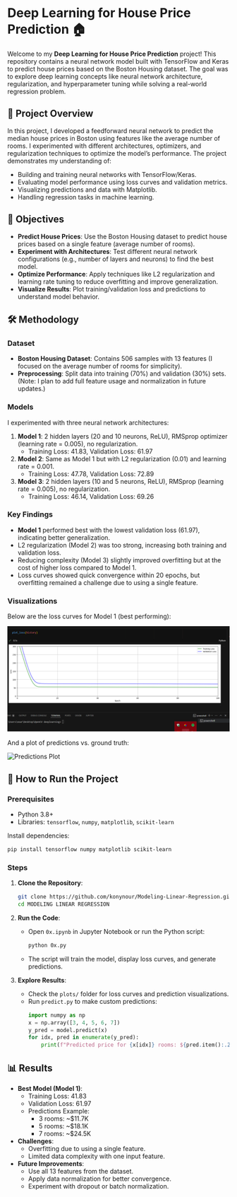# Deep Learning for House Price Prediction 🏠


Welcome to my **Deep Learning for House Price Prediction** project! This repository contains a neural network model built with TensorFlow and Keras to predict house prices based on the Boston Housing dataset. The goal was to explore deep learning concepts like neural network architecture, regularization, and hyperparameter tuning while solving a real-world regression problem.

## 📖 Project Overview

In this project, I developed a feedforward neural network to predict the median house prices in Boston using features like the average number of rooms. I experimented with different architectures, optimizers, and regularization techniques to optimize the model’s performance. The project demonstrates my understanding of:
- Building and training neural networks with TensorFlow/Keras.
- Evaluating model performance using loss curves and validation metrics.
- Visualizing predictions and data with Matplotlib.
- Handling regression tasks in machine learning.

## 🎯 Objectives

- **Predict House Prices**: Use the Boston Housing dataset to predict house prices based on a single feature (average number of rooms).
- **Experiment with Architectures**: Test different neural network configurations (e.g., number of layers and neurons) to find the best model.
- **Optimize Performance**: Apply techniques like L2 regularization and learning rate tuning to reduce overfitting and improve generalization.
- **Visualize Results**: Plot training/validation loss and predictions to understand model behavior.

## 🛠️ Methodology

### Dataset
- **Boston Housing Dataset**: Contains 506 samples with 13 features (I focused on the average number of rooms for simplicity).
- **Preprocessing**: Split data into training (70%) and validation (30%) sets. (Note: I plan to add full feature usage and normalization in future updates.)

### Models
I experimented with three neural network architectures:
1. **Model 1**: 2 hidden layers (20 and 10 neurons, ReLU), RMSprop optimizer (learning rate = 0.005), no regularization.
   - Training Loss: 41.83, Validation Loss: 61.97
2. **Model 2**: Same as Model 1 but with L2 regularization (0.01) and learning rate = 0.001.
   - Training Loss: 47.78, Validation Loss: 72.89
3. **Model 3**: 2 hidden layers (10 and 5 neurons, ReLU), RMSprop (learning rate = 0.005), no regularization.
   - Training Loss: 46.14, Validation Loss: 69.26

### Key Findings
- **Model 1** performed best with the lowest validation loss (61.97), indicating better generalization.
- L2 regularization (Model 2) was too strong, increasing both training and validation loss.
- Reducing complexity (Model 3) slightly improved overfitting but at the cost of higher loss compared to Model 1.
- Loss curves showed quick convergence within 20 epochs, but overfitting remained a challenge due to using a single feature.

### Visualizations
Below are the loss curves for Model 1 (best performing):

![Loss Curve](https://github.com/konynour/Modeling-Linear-Regression/blob/main/Screenshot_20.png)

And a plot of predictions vs. ground truth:

![Predictions Plot](path/to/predictions_plot.png)

## 🚀 How to Run the Project

### Prerequisites
- Python 3.8+
- Libraries: `tensorflow`, `numpy`, `matplotlib`, `scikit-learn`

Install dependencies:
```bash
pip install tensorflow numpy matplotlib scikit-learn
```

### Steps
1. **Clone the Repository**:
   ```bash
   git clone https://github.com/konynour/Modeling-Linear-Regression.git
   cd MODELING LINEAR REGRESSION
   ```

2. **Run the Code**:
   - Open `0x.ipynb` in Jupyter Notebook or run the Python script:
     ```bash
     python 0x.py
     ```
   - The script will train the model, display loss curves, and generate predictions.

3. **Explore Results**:
   - Check the `plots/` folder for loss curves and prediction visualizations.
   - Run `predict.py` to make custom predictions:
     ```python
     import numpy as np
     x = np.array([3, 4, 5, 6, 7])
     y_pred = model.predict(x)
     for idx, pred in enumerate(y_pred):
         print(f"Predicted price for {x[idx]} rooms: ${pred.item():.2f}K")
     ```

## 📊 Results

- **Best Model (Model 1)**:
  - Training Loss: 41.83
  - Validation Loss: 61.97
  - Predictions Example:
    - 3 rooms: ~$11.7K
    - 5 rooms: ~$18.1K
    - 7 rooms: ~$24.5K
- **Challenges**:
  - Overfitting due to using a single feature.
  - Limited data complexity with one input feature.
- **Future Improvements**:
  - Use all 13 features from the dataset.
  - Apply data normalization for better convergence.
  - Experiment with dropout or batch normalization.

